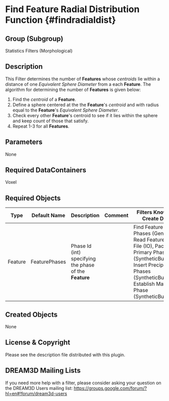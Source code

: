 Find Feature Radial Distribution Function {#findradialdist}
======

## Group (Subgroup) ##
Statistics Filters (Morphological)

## Description ##
This Filter determines the number of **Features** whose *centroids* lie within a distance of one *Equivalent Sphere Diameter* from a each **Feature**.  The algorithm for determining the number of **Features** is given below:

1. Find the *centroid* of a **Feature**.
2. Define a sphere centered at the the **Feature**'s *centroid*  and with radius equal to the **Feature**'s *Equivalent Sphere Diameter*.
3. Check every other **Feature**'s centroid to see if it lies within the sphere and keep count of those that satisfy.
4. Repeat 1-3 for all **Features**.



## Parameters ##
None

## Required DataContainers ##
Voxel

## Required Objects ##

| Type | Default Name | Description | Comment | Filters Known to Create Data |
|------|--------------|-------------|---------|-----|
| Feature | FeaturePhases | Phase Id (int) specifying the phase of the **Feature**| | Find Feature Phases (Generic), Read Feature Info File (IO), Pack Primary Phases (SyntheticBuilding), Insert Precipitate Phases (SyntheticBuilding), Establish Matrix Phase (SyntheticBuilding) |

## Created Objects ##
None 


## License & Copyright ##

Please see the description file distributed with this plugin.

## DREAM3D Mailing Lists ##

If you need more help with a filter, please consider asking your question on the DREAM3D Users mailing list:
https://groups.google.com/forum/?hl=en#!forum/dream3d-users


